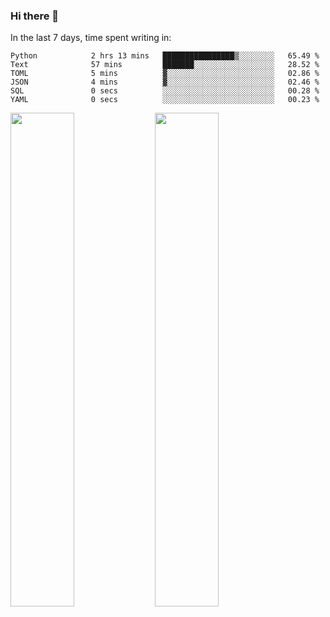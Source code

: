 ### Hi there 👋

In the last 7 days, time spent writing in:

<!--START_SECTION:waka-->

```text
Python            2 hrs 13 mins   ████████████████▒░░░░░░░░   65.49 %
Text              57 mins         ███████░░░░░░░░░░░░░░░░░░   28.52 %
TOML              5 mins          ▓░░░░░░░░░░░░░░░░░░░░░░░░   02.86 %
JSON              4 mins          ▓░░░░░░░░░░░░░░░░░░░░░░░░   02.46 %
SQL               0 secs          ░░░░░░░░░░░░░░░░░░░░░░░░░   00.28 %
YAML              0 secs          ░░░░░░░░░░░░░░░░░░░░░░░░░   00.23 %
```

<!--END_SECTION:waka-->

<img src="https://wakatime.com/share/@jimtje/5d0c92de-08f8-4a72-8f2f-6a9693d1e318.svg" width=45% height=45%> <img src="https://wakatime.com/share/@jimtje/501498ae-bda5-4da7-a89d-b40bcdd5556d.svg" width=45% height=45%>
